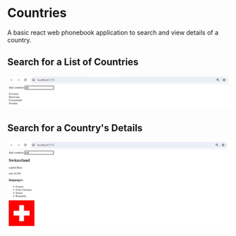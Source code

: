 # Countries

A basic react web phonebook application to search and view details of a country.

## Search for a List of Countries

<img src="public/country_list.jpg" alt="List of Countries" width="1200px" height="auto" />

## Search for a Country's Details

<img src="public/country_details.jpg" alt="Country Details" width="1200px" height="auto" />
